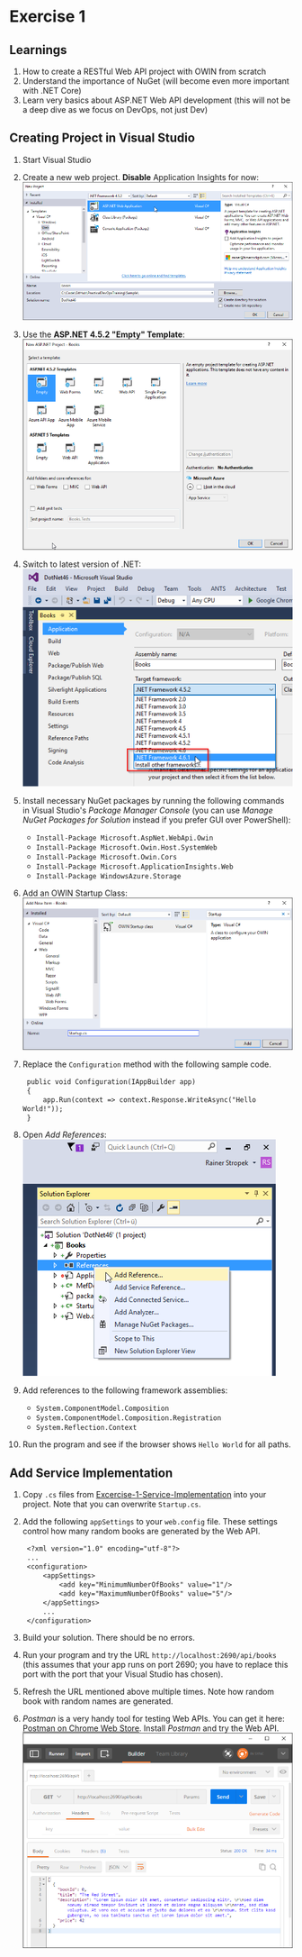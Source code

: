 # Exercise 1


## Learnings

1. How to create a RESTful Web API project with OWIN from scratch
1. Understand the importance of NuGet (will become even more important with .NET Core)
1. Learn very basics about ASP.NET Web API development (this will not be a deep dive as we focus on DevOps, not just Dev) 


## Creating Project in Visual Studio

1. Start Visual Studio

1. Create a new web project. **Disable** Application Insights for now:<br/> 
   ![New Web Project in VS](img/visual-studio-new-web-project.png)

1. Use the **ASP.NET 4.5.2 "Empty" Template**:<br/>
   ![New Web Project in VS](img/visual-studio-new-web-project-02.png)

1. Switch to latest version of .NET:<br/>
   ![Switch to latest .NET](img/switch-to-dotnet-4_6.png)
   
1. Install necessary NuGet packages by running the following commands in Visual Studio's *Package Manager Console* (you can use *Manage NuGet Packages for Solution* instead if you prefer GUI over PowerShell):
   * `Install-Package Microsoft.AspNet.WebApi.Owin`
   * `Install-Package Microsoft.Owin.Host.SystemWeb`
   * `Install-Package Microsoft.Owin.Cors`
   * `Install-Package Microsoft.ApplicationInsights.Web`
   * `Install-Package WindowsAzure.Storage`

1. Add an OWIN Startup Class:<br/>
   ![Add OWIN Startup Class](img/create-startup-class.png)

1. Replace the `Configuration` method with the following sample code.
   ```
    public void Configuration(IAppBuilder app)
    {
        app.Run(context => context.Response.WriteAsync("Hello World!"));
    }
   ```

1. Open *Add References*:<br/>
   ![Add References](img/add-references.png)

1. Add references to the following framework assemblies:
   * `System.ComponentModel.Composition`
   * `System.ComponentModel.Composition.Registration`
   * `System.Reflection.Context`

1. Run the program and see if the browser shows `Hello World` for all paths.


## Add Service Implementation

1. Copy `.cs` files from [Excercise-1-Service-Implementation](Assets/Excercise-1-Service-Implementation) into your project. Note that you can overwrite `Startup.cs`.

1. Add the following `appSettings` to your `web.config` file. These settings control how many random books are generated by the Web API.
   ```
    <?xml version="1.0" encoding="utf-8"?>
    ...
    <configuration>
        <appSettings>
            <add key="MinimumNumberOfBooks" value="1"/>
            <add key="MaximumNumberOfBooks" value="5"/>
        </appSettings>
        ...
    </configuration>
   ```

1. Build your solution. There should be no errors.

1. Run your program and try the URL `http://localhost:2690/api/books` (this assumes that your app runs on port 2690; you have to replace this port with the port that your Visual Studio has chosen).

1. Refresh the URL mentioned above multiple times. Note how random book with random names are generated.

1. *Postman* is a very handy tool for testing Web APIs. You can get it here: [Postman on Chrome Web Store](https://chrome.google.com/webstore/detail/postman/fhbjgbiflinjbdggehcddcbncdddomop). Install *Postman* and try the Web API.<br/>
   ![Postman](img/postman.png)
